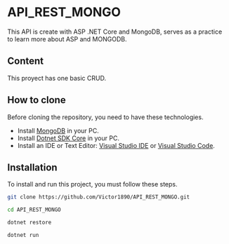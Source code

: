 # API_REST_MONGO
This API is create with ASP .NET Core and MongoDB, serves as a practice to learn more about ASP and MONGODB.

## Content
This proyect has one basic CRUD.

## How to clone
Before cloning the repository, you need to have these technologies.
* Install [MongoDB](https://www.mongodb.com/try/download/community) in your PC.
* Install [Dotnet SDK Core](https://dotnet.microsoft.com/download) in your PC.
* Install an IDE or Text Editor: [Visual Studio IDE](https://visualstudio.microsoft.com/es/vs/older-downloads/) or [Visual Studio Code](https://code.visualstudio.com/).

## Installation
To install and run this project, you must follow these steps.
```bash
git clone https://github.com/Victor1890/API_REST_MONGO.git
```
```bash
cd API_REST_MONGO
```
```bash
dotnet restore
```
```bash
dotnet run
```
